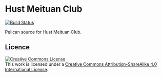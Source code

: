 Hust Meituan Club
=================
[![Build Status](https://travis-ci.org/HUSTMeituanClub/Homepage.svg?branch=master)](https://travis-ci.org/HUSTMeituanClub/Homepage)

Pelican source for Hust Meituan Club.

Licence
-------
<a rel="license" href="http://creativecommons.org/licenses/by-sa/4.0/"><img alt="Creative Commons License" style="border-width:0" src="https://i.creativecommons.org/l/by-sa/4.0/88x31.png" /></a><br />This work is licensed under a <a rel="license" href="http://creativecommons.org/licenses/by-sa/4.0/">Creative Commons Attribution-ShareAlike 4.0 International License</a>.
